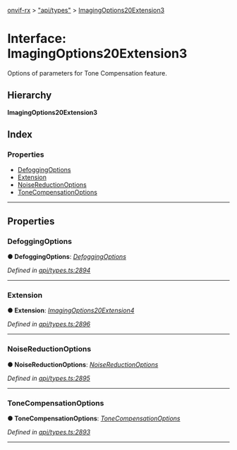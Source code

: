 [onvif-rx](../README.md) > ["api/types"](../modules/_api_types_.md) > [ImagingOptions20Extension3](../interfaces/_api_types_.imagingoptions20extension3.md)

# Interface: ImagingOptions20Extension3

Options of parameters for Tone Compensation feature.

## Hierarchy

**ImagingOptions20Extension3**

## Index

### Properties

* [DefoggingOptions](_api_types_.imagingoptions20extension3.md#defoggingoptions)
* [Extension](_api_types_.imagingoptions20extension3.md#extension)
* [NoiseReductionOptions](_api_types_.imagingoptions20extension3.md#noisereductionoptions)
* [ToneCompensationOptions](_api_types_.imagingoptions20extension3.md#tonecompensationoptions)

---

## Properties

<a id="defoggingoptions"></a>

###  DefoggingOptions

**● DefoggingOptions**: *[DefoggingOptions](_api_types_.defoggingoptions.md)*

*Defined in [api/types.ts:2894](https://github.com/patrickmichalina/onvif-rx/blob/1596479/src/api/types.ts#L2894)*

___
<a id="extension"></a>

###  Extension

**● Extension**: *[ImagingOptions20Extension4](_api_types_.imagingoptions20extension4.md)*

*Defined in [api/types.ts:2896](https://github.com/patrickmichalina/onvif-rx/blob/1596479/src/api/types.ts#L2896)*

___
<a id="noisereductionoptions"></a>

###  NoiseReductionOptions

**● NoiseReductionOptions**: *[NoiseReductionOptions](_api_types_.noisereductionoptions.md)*

*Defined in [api/types.ts:2895](https://github.com/patrickmichalina/onvif-rx/blob/1596479/src/api/types.ts#L2895)*

___
<a id="tonecompensationoptions"></a>

###  ToneCompensationOptions

**● ToneCompensationOptions**: *[ToneCompensationOptions](_api_types_.tonecompensationoptions.md)*

*Defined in [api/types.ts:2893](https://github.com/patrickmichalina/onvif-rx/blob/1596479/src/api/types.ts#L2893)*

___

